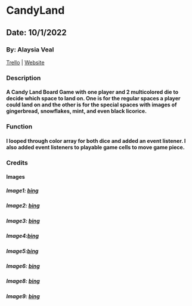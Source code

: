 # CandyLand

## Date: 10/1/2022

### By: Alaysia Veal

[Trello](https://trello.com/invite/b/UpXOxJkX/7a99f314b304cf57ebaa71daedf88c90/candy-land-project) |
[Website](https://MyCuteCandyLand.surge.sh)

### **Description**

#### A Candy Land Board Game with one player and 2 multicolored die to decide which space to land on. One is for the regular spaces a player could land on and the other is for the special spaces with images of gingerbread, snowflakes, mint, and even black licorice.

### **Function**

#### I looped through color array for both dice and added an event listener. I also added event listeners to playable game cells to move game piece.

### **Credits**

#### **Images**

##### Image1: [bing](http://www.clker.com/cliparts/y/P/f/K/z/U/pink-md.png)

##### Image2: [bing](https://thumbs.dreamstime.com/b/romantic-candy-castle-illustration-pink-colored-45515368.jpg)

##### Image3: [bing](https://clipground.com/images/clipart-gumdrops-4.png)

##### Image4:[bing](https://clipartix.com/wp-content/uploads/2016/04/Mint-candy-clipart-dayasriod-top-3.png)

##### Image5:[bing](https://clipartmag.com/images/cartoon-snowflake-pictures-9.png)

##### Image6: [bing](http://clipart-library.com/img1/1407083.png)

##### Image8: [bing](https://images-na.ssl-images-amazon.com/images/I/61qD2maJhXL._AC_SY679_.jpg)

##### Image9: [bing](https://i.pinimg.com/originals/7d/f0/ab/7df0abeb54a99defd13978337400e98f.jpg)
